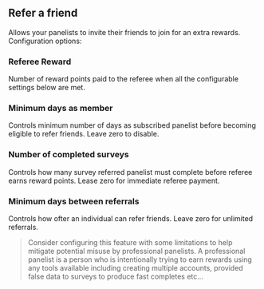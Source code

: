 ## Refer a friend

Allows your panelists to invite their friends to join for an extra rewards. Configuration options:

### Referee Reward
Number of reward points paid to the referee when all the configurable settings below are met.

### Minimum days as member
Controls minimum number of days as subscribed panelist before becoming eligible to refer friends. Leave zero to disable.

### Number of completed surveys
Controls how many survey referred panelist must complete before referee earns reward points. Lease zero for immediate referee payment.

### Minimum days between referrals
Controls how ofter an individual can refer friends. Leave zero for unlimited referrals.

> Consider configuring this feature with some limitations to help mitigate potential misuse by professional panelists. A professional panelist is a person who is intentionally trying to earn rewards using any tools available including creating multiple accounts, provided false data to surveys to produce fast completes etc... 
